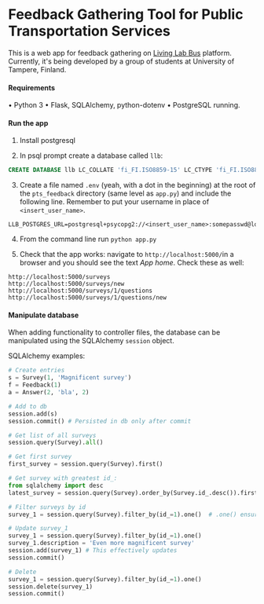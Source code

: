 # Feedback Gathering Tool for Public Transportation Services

This is a web app for feedback gathering on [Living Lab Bus](http://livinglabbus.fi) platform. Currently, it's being developed by a group of students at University of Tampere, Finland.


#### Requirements

• Python 3
• Flask, SQLAlchemy, python-dotenv
• PostgreSQL running.

#### Run the app

1) Install postgresql

2) In psql prompt create a database called `llb`:
```sql
CREATE DATABASE llb LC_COLLATE 'fi_FI.ISO8859-15' LC_CTYPE 'fi_FI.ISO8859-15' ENCODING LATIN9 TEMPLATE template0;
```

3) Create a file named `.env` (yeah, with a dot in the beginning) at the root of the `pts_feedback` directory (same level as `app.py`) and include the following line. Remember to put your username in place of `<insert_user_name>`.
```
LLB_POSTGRES_URL=postgresql+psycopg2://<insert_user_name>:somepasswd@localhost:5432/llb
```

4)  From the command line run `python app.py`

5) Check that the app works: navigate to `http://localhost:5000/`in a browser and you should see the text *App home*. Check these as well:

```
http://localhost:5000/surveys
http://localhost:5000/surveys/new
http://localhost:5000/surveys/1/questions
http://localhost:5000/surveys/1/questions/new
```



#### Manipulate database

When adding functionality to controller files, the database can be manipulated using the SQLAlchemy `session` object.

SQLAlchemy examples:

```python
# Create entries
s = Survey(1, 'Magnificent survey')
f = Feedback(1)
a = Answer(2, 'bla', 2)

# Add to db
session.add(s)
session.commit() # Persisted in db only after commit

# Get list of all surveys
session.query(Survey).all()

# Get first survey
first_survey = session.query(Survey).first()

# Get survey with greatest id_:
from sqlalchemy import desc
latest_survey = session.query(Survey).order_by(Survey.id_.desc()).first()

# Filter surveys by id
survey_1 = session.query(Survey).filter_by(id_=1).one()  # .one() ensures only one entry is returned

# Update survey_1
survey_1 = session.query(Survey).filter_by(id_=1).one()
survey_1.description = 'Even more magnificent survey'
session.add(survey_1) # This effectively updates
session.commit()

# Delete
survey_1 = session.query(Survey).filter_by(id_=1).one()
session.delete(survey_1)
session.commit()
```
